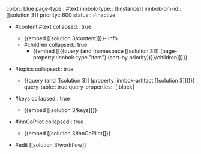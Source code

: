 color:: blue
page-type:: #text
innbok-type:: [[instance]]
innbok-bm-id:: [[solution 3]]
priority:: 600
status:: #inactive

- #content #text
  collapsed:: true
	- {{embed [[solution 3/content]]}}- info
  - #children
    collapsed:: true
	  - {{embed [[{{query (and (namespace [[solution 3]]) (page-property :innbok-type "item") (sort-by priority))}}/children]]}})

- #topics
   collapsed:: true
    - {{query (and [[solution 3]] (property :innbok-artifact [[solution 3]]))}}
      query-table:: true
      query-properties:: [:block]
- #keys
  collapsed:: true
	- {{embed [[solution 3/keys]]}}
- #innCoPilot
   collapsed:: true
	 - {{embed [[solution 3/innCoPilot]]}}

- #edit [[solution 3/workflow]]

